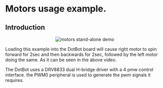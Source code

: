 # Motors usage example.

## Introduction

<p align="center">
  <img src="./../../static/motors_demo.gif" alt="motors stand-alone demo"/>
</p>

Loading this example into the DotBot board will cause right motor to spin forward for 2sec and then backwards for 2sec, followed by the left motor doing the same. As it can be seen in the above video.

The DotBot uses a DRV8833 dual H-bridge driver with a 4 pmw control interface. the PWM0 peripheral is used to generate the pwm signals it requires.